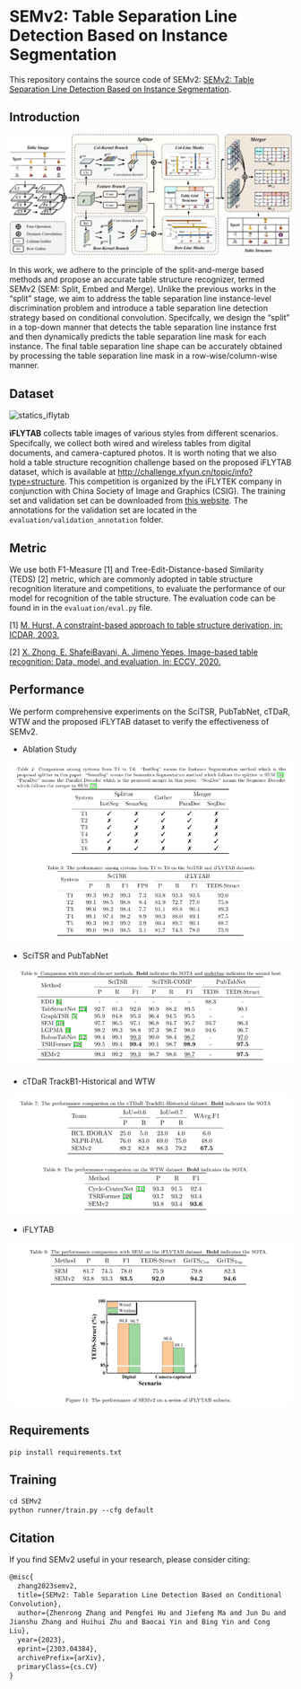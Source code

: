 # SEMv2: Table Separation Line Detection Based on Instance Segmentation  

This repository contains the source code of SEMv2: [SEMv2: Table Separation Line Detection Based on Instance Segmentation](https://arxiv.org/abs/2303.04384).

## Introduction

![pipeline](./images/system.png)

In this work, we adhere to the principle of the split-and-merge based methods and propose an accurate table structure recognizer, termed SEMv2 (SEM: Split, Embed and Merge). Unlike the previous works in the “split” stage, we aim to address the table separation line instance-level discrimination problem and introduce a table separation line detection strategy based on conditional convolution. Specifcally, we design the “split” in a top-down manner that detects the table separation line instance frst and then dynamically predicts the table separation line mask for each instance. The final table separation line shape can be accurately obtained by processing the table separation line mask in a row-wise/column-wise manner. 


## Dataset

![statics_iflytab](./images/table_sample.png)

**iFLYTAB** collects table images of various styles from diﬀerent scenarios. Specifcally, we collect both wired and wireless tables from digital documents, and camera-captured photos.
It is worth noting that we also hold a table structure recognition challenge based on the proposed iFLYTAB dataset, which is available at http://challenge.xfyun.cn/topic/info?type=structure. This competition is organized by the iFLYTEK company in conjunction with China Society of Image and Graphics (CSIG).
The training set and validation set can be downloaded from [this website](https://rec.ustc.edu.cn/share/ff5e1160-89f0-11ee-9e05-79b61e968fb7). The annotations for the validation set are located in the `evaluation/validation_annotation` folder.


## Metric

We use both F1-Measure [1] and Tree-Edit-Distance-based Similarity (TEDS) [2] metric, which are commonly adopted in table structure recognition literature and competitions, to evaluate the performance of our model for recognition of the table structure. The evaluation code can be found in in the `evaluation/eval.py` file.

[1] [M. Hurst, A constraint-based approach to table structure derivation, in: ICDAR, 2003.](https://ieeexplore.ieee.org/document/1227792)

[2] [X. Zhong, E. ShafeiBavani, A. Jimeno Yepes, Image-based table recognition: Data, model, and evaluation, in: ECCV, 2020.](https://www.ecva.net/papers/eccv_2020/papers_ECCV/papers/123660562.pdf)

## Performance
We perform comprehensive experiments on the SciTSR, PubTabNet, cTDaR, WTW and the proposed iFLYTAB dataset to verify the eﬀectiveness of SEMv2.

- Ablation Study

![ablation_study](./images/ablation_study.png)

- SciTSR and PubTabNet

![scitsr_pubtabnet](./images/scitsr_pubtabnet.png)

- cTDaR TrackB1-Historical and WTW

![cTDaR_WTW](./images/cTDaR_WTW.png)

- iFLYTAB

![iflytab](./images/iflytab.png)


## Requirements

```shell
pip install requirements.txt
```

## Training

```shell
cd SEMv2
python runner/train.py --cfg default
```

## Citation

If you find SEMv2 useful in your research, please consider citing:

```
@misc{
  zhang2023semv2,
  title={SEMv2: Table Separation Line Detection Based on Conditional Convolution}, 
  author={Zhenrong Zhang and Pengfei Hu and Jiefeng Ma and Jun Du and Jianshu Zhang and Huihui Zhu and Baocai Yin and Bing Yin and Cong Liu},
  year={2023},
  eprint={2303.04384},
  archivePrefix={arXiv},
  primaryClass={cs.CV}
}
```